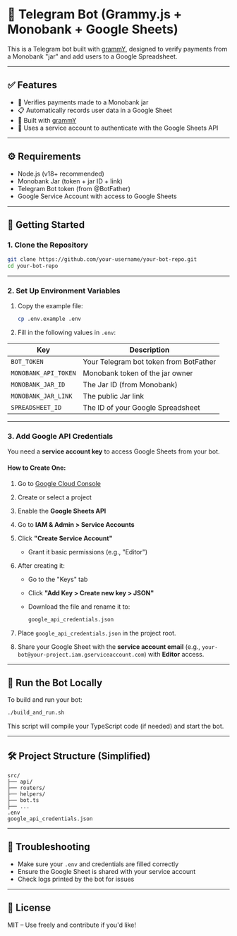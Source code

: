 # 💬 Telegram Bot (Grammy.js + Monobank + Google Sheets)

This is a Telegram bot built with [grammY](https://grammy.dev/), designed to verify payments from a Monobank "jar" and add users to a Google Spreadsheet.

---

## ✅ Features

- 🏦 Verifies payments made to a Monobank jar
- 📋 Automatically records user data in a Google Sheet
- 🤖 Built with [grammY](https://grammy.dev/)
- 🔐 Uses a service account to authenticate with the Google Sheets API

---

## ⚙️ Requirements

- Node.js (v18+ recommended)
- Monobank Jar (token + jar ID + link)
- Telegram Bot token (from @BotFather)
- Google Service Account with access to Google Sheets

---

## 🧪 Getting Started

### 1. Clone the Repository

```bash
git clone https://github.com/your-username/your-bot-repo.git
cd your-bot-repo
```

---

### 2. Set Up Environment Variables

1. Copy the example file:

   ```bash
   cp .env.example .env
   ```

2. Fill in the following values in `.env`:

| Key                  | Description                            |
| -------------------- | -------------------------------------- |
| `BOT_TOKEN`          | Your Telegram bot token from BotFather |
| `MONOBANK_API_TOKEN` | Monobank token of the jar owner        |
| `MONOBANK_JAR_ID`    | The Jar ID (from Monobank)             |
| `MONOBANK_JAR_LINK`  | The public Jar link                    |
| `SPREADSHEET_ID`     | The ID of your Google Spreadsheet      |

---

### 3. Add Google API Credentials

You need a **service account key** to access Google Sheets from your bot.

#### How to Create One:

1. Go to [Google Cloud Console](https://console.cloud.google.com/)

2. Create or select a project

3. Enable the **Google Sheets API**

4. Go to **IAM & Admin > Service Accounts**

5. Click **"Create Service Account"**

   - Grant it basic permissions (e.g., "Editor")

6. After creating it:

   - Go to the "Keys" tab
   - Click **"Add Key > Create new key > JSON"**
   - Download the file and rename it to:

     ```bash
     google_api_credentials.json
     ```

7. Place `google_api_credentials.json` in the project root.

8. Share your Google Sheet with the **service account email**
   (e.g., `your-bot@your-project.iam.gserviceaccount.com`) with **Editor** access.

---

## 🚀 Run the Bot Locally

To build and run your bot:

```bash
./build_and_run.sh
```

This script will compile your TypeScript code (if needed) and start the bot.

---

## 🛠 Project Structure (Simplified)

```
src/
├── api/
├── routers/
├── helpers/
├── bot.ts
├── ...
.env
google_api_credentials.json
```

---

## 🛯 Troubleshooting

- Make sure your `.env` and credentials are filled correctly
- Ensure the Google Sheet is shared with your service account
- Check logs printed by the bot for issues

---

## 📄 License

MIT – Use freely and contribute if you'd like!
